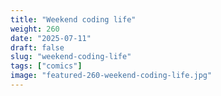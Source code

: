 ```yaml
---
title: "Weekend coding life"
weight: 260
date: "2025-07-11"
draft: false
slug: "weekend-coding-life"
tags: ["comics"]
image: "featured-260-weekend-coding-life.jpg"
---
```

